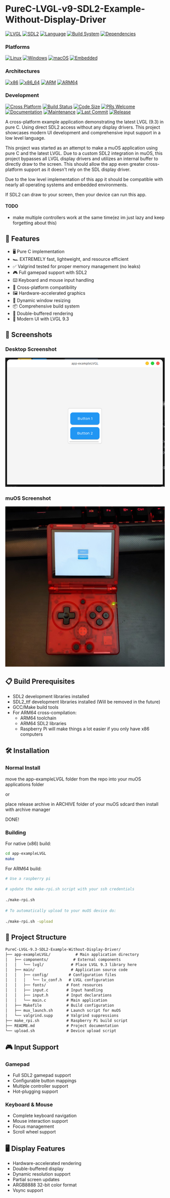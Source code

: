 # PureC-LVGL-v9-SDL2-Example-Without-Display-Driver

[![LVGL](https://img.shields.io/badge/LVGL-9.3-brightgreen.svg)](https://lvgl.io/)
[![SDL2](https://img.shields.io/badge/SDL-2.0-orange.svg)](https://www.libsdl.org/)
[![Language](https://img.shields.io/badge/language-C-blue.svg)]()
[![Build System](https://img.shields.io/badge/build-Make-red.svg)]()
[![Dependencies](https://img.shields.io/badge/dependencies-none-green.svg)]()

### Platforms
[![Linux](https://img.shields.io/badge/Linux-FCC624?style=flat&logo=linux&logoColor=black)]()
[![Windows](https://img.shields.io/badge/Windows-0078D6?style=flat&logo=windows&logoColor=white)]()
[![macOS](https://img.shields.io/badge/macOS-000000?style=flat&logo=apple&logoColor=white)]()
[![Embedded](https://img.shields.io/badge/Embedded%20Systems-2C3E50?style=flat&logo=arduino&logoColor=white)]()

### Architectures
[![x86](https://img.shields.io/badge/x86-Intel-blue.svg?style=flat&logo=intel&logoColor=white)]()
[![x86_64](https://img.shields.io/badge/x86__64-AMD-ED1C24.svg?style=flat&logo=amd&logoColor=white)]()
[![ARM](https://img.shields.io/badge/ARM-FA7343?style=flat&logo=arm&logoColor=white)]()
[![ARM64](https://img.shields.io/badge/ARM64-FA7343?style=flat&logo=arm&logoColor=white)]()

### Development
[![Cross Platform](https://img.shields.io/badge/Cross%20Platform-✓-success.svg)]()
[![Build Status](https://img.shields.io/badge/build-passing-success.svg)]()
[![Code Size](https://img.shields.io/badge/code%20size-lightweight-blue.svg)]()
[![PRs Welcome](https://img.shields.io/badge/PRs-welcome-brightgreen.svg)]()
[![Documentation](https://img.shields.io/badge/docs-up%20to%20date-brightgreen.svg)]()
[![Maintenance](https://img.shields.io/badge/Maintained%3F-yes-green.svg)]()
[![Last Commit](https://img.shields.io/badge/last%20commit-active-success.svg)]()
[![Release](https://img.shields.io/badge/latest%20release-v1.0-blue.svg)]()

A cross-platform example application demonstrating the latest LVGL (9.3) in pure C. Using direct SDL2 access without any display drivers. This project showcases modern UI development and comprehensive input support in a low level language.

This project was started as an attempt to make a muOS application using pure C and the latest LVGL. Due to a custom SDL2 integration in muOS, this project bypasses all LVGL display drivers and utilizes an internal buffer to directly draw to the screen. This should allow the app even greater cross-platform support as it doesn't rely on the SDL display driver. 

Due to the low level implementation of this app it should be compatible with nearly all operating systems and embedded environments. 

If SDL2 can draw to your screen, then your device can run this app. 

#### TODO
- make multiple controllers work at the same time(ez im just lazy and keep forgetting about this)

## 🚀 Features

- 🖥️ Pure C implementation
- 🏎️ EXTREMELY fast, lightweight, and resource efficient
- ✅ Valgrind tested for proper memory management (no leaks)
- 🎮 Full gamepad support with SDL2
- ⌨️ Keyboard and mouse input handling
- 📱 Cross-platform compatibility
- 🖼️ Hardware-accelerated graphics
- 🎯 Dynamic window resizing
- 📦 Comprehensive build system
- 🔄 Double-buffered rendering
- 🎨 Modern UI with LVGL 9.3

## 📸 Screenshots

### Desktop Screenshot
![Desktop Screenshot](pictures/desktop.png)

### muOS Screenshot
![muOS Interface](pictures/muOS.jpg)



## 📋 Build Prerequisites

- SDL2 development libraries installed
- SDL2_ttf development libraries installed (Will be removed in the future)
- GCC/Make build tools
- For ARM64 cross-compilation:
  - ARM64 toolchain
  - ARM64 SDL2 libraries
  - Raspberry Pi will make things a lot easier if you only have x86 computers

## 🛠️ Installation

### Normal Install

move the app-exampleLVGL folder from the repo into your muOS applications folder

or 

place release archive in ARCHIVE folder of your muOS sdcard then install with archive manager


DONE!

### Building

For native (x86) build:
```bash
cd app-exampleLVGL
make
```

For ARM64 build:
```bash
# Use a raspberry pi

# update the make-rpi.sh script with your ssh credentials

./make-rpi.sh

# To automatically upload to your muOS device do:

./make-rpi.sh -upload
```



## 📁 Project Structure

```
PureC-LVGL-9.3-SDL2-Example-Without-Display-Driver/
├── app-exampleLVGL/           # Main application directory
│   ├── components/           # External components
│   │   └── lvgl/            # Place LVGL 9.3 library here
│   ├── main/                # Application source code
│   │   ├── config/         # Configuration files
│   │   │   └── lv_conf.h   # LVGL configuration
│   │   ├── fonts/         # Font resources
│   │   ├── input.c        # Input handling
│   │   ├── input.h        # Input declarations
│   │   └── main.c         # Main application
│   ├── Makefile           # Build configuration
│   ├── mux_launch.sh      # Launch script for muOS
│   └── valgrind.supp      # Valgrind suppressions
├── make_rpi.sh            # Raspberry Pi build script
├── README.md              # Project documentation
└── upload.sh              # Device upload script
```

## 🎮 Input Support

### Gamepad
- Full SDL2 gamepad support
- Configurable button mappings
- Multiple controller support
- Hot-plugging support

### Keyboard & Mouse
- Complete keyboard navigation
- Mouse interaction support
- Focus management
- Scroll wheel support

## 🖥️ Display Features

- Hardware-accelerated rendering
- Double-buffered display
- Dynamic resolution support
- Partial screen updates
- ARGB8888 32-bit color format
- Vsync support

